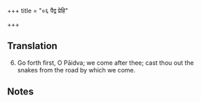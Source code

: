 +++
title = "०६ पैद्व प्रेहि"

+++
## Translation
6. Go forth first, O Pāidva; we come after thee; cast thou out the  
snakes from the road by which we come.

## Notes

